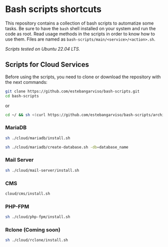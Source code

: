 # Bash scripts shortcuts

This repository contains a collection of bash scripts to automatize some tasks.
Be sure to have the `bash` shell installed on your system and run the code as root.
Read usage methods in the scripts in order to know how to use them.
Files are named as `bash-scripts/main/<service>/<action>.sh`.

_Scripts tested on Ubuntu 22.04 LTS._

## Scripts for Cloud Services

Before using the scripts, you need to clone or download the repository with the next commands:

```bash
git clone https://github.com/estebangarviso/bash-scripts.git
cd bash-scripts
```

or

```bash
cd ~/ && sh <(curl https://github.com/estebangarviso/bash-scripts/archive/main.zip || wget https://github.com/estebangarviso/bash-scripts/archive/main.zip) && apt install unzip && unzip main.zip && rm main.zip && chmod u+x bash-scripts-main/*.sh && cd bash-scripts-main
```

### MariaDB

```bash
sh ./cloud/mariadb/install.sh
```

```bash
sh ./cloud/mariadb/create-database.sh -db=database_name
```

### Mail Server

```bash
sh ./cloud/mail-server/install.sh
```

### CMS

```bash
cloud/cms/install.sh
```

### PHP-FPM

```bash
sh ./cloud/php-fpm/install.sh
```

### Rclone (Coming soon)

```bash
sh ./cloud/rclone/install.sh
```

